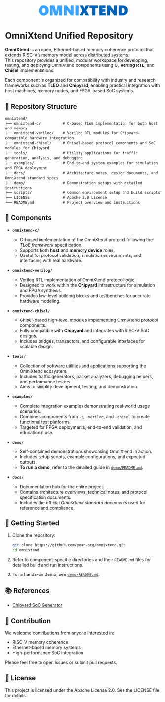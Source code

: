<p align="center">
  <img src="docs/logo/omnixtend-logo.png" alt="OmniXtend Logo" width="300"/>
</p>

# OmniXtend Unified Repository

**OmniXtend** is an open, Ethernet-based memory coherence protocol that extends RISC-V’s memory model across distributed systems.  
This repository provides a unified, modular workspace for developing, testing, and deploying OmniXtend components using **C**, **Verilog RTL**, and **Chisel** implementations.

Each component is organized for compatibility with industry and research frameworks such as **TLEO** and **Chipyard**, enabling practical integration with host machines, memory nodes, and FPGA-based SoC systems.

## 📁 Repository Structure

```
omnixtend/
├── omnixtend-c/          # C-based TLoE implementation for both host and memory
├── omnixtend-verilog/    # Verilog RTL modules for Chipyard-compatible hardware integration
├── omnixtend-chisel/     # Chisel-based protocol components and SoC modules for Chipyard
├── tools/                # Utility applications for traffic generation, analysis, and debugging
├── examples/             # End-to-end system examples for simulation and FPGA deployment
├── docs/                 # Architecture notes, design documents, and OmniXtend standard specs
├── demo/                 # Demonstration setups with detailed instructions
├── scripts/              # Common environment setup and build scripts
├── LICENSE               # Apache 2.0 License
└── README.md             # Project overview and instructions
```

## 🔧 Components

- **`omnixtend-c/`**
  - C-based implementation of the OmniXtend protocol following the *TLoE framework* specification.
  - Supports both **host** and **memory device** roles.
  - Useful for protocol validation, simulation environments, and interfacing with real hardware.

- **`omnixtend-verilog/`**
  - Verilog RTL implementation of OmniXtend protocol logic.
  - Designed to work within the **Chipyard** infrastructure for simulation and FPGA synthesis.
  - Provides low-level building blocks and testbenches for accurate hardware modeling.

- **`omnixtend-chisel/`**
  - Chisel-based high-level modules implementing OmniXtend protocol components.
  - Fully compatible with **Chipyard** and integrates with RISC-V SoC designs.
  - Includes bridges, transactors, and configurable interfaces for scalable design.

- **`tools/`**
  - Collection of software utilities and applications supporting the OmniXtend ecosystem.
  - Includes traffic generators, packet analyzers, debugging helpers, and performance testers.
  - Aims to simplify development, testing, and demonstration.

- **`examples/`**
  - Complete integration examples demonstrating real-world usage scenarios.
  - Combines components from `-c`, `-verilog`, and `-chisel` to create functional test platforms.
  - Targeted for FPGA deployments, end-to-end validation, and educational use.

- **`demo/`**
  - Self-contained demonstrations showcasing OmniXtend in action.
  - Includes setup scripts, example configurations, and expected outputs.
  - **To run a demo**, refer to the detailed guide in [`demo/README.md`](demo/README.md).

- **`docs/`**
  - Documentation hub for the entire project.
  - Contains architecture overviews, technical notes, and protocol specification documents.
  - Includes the official *OmniXtend standard documents* used for reference and compliance.

## 🚀 Getting Started

1. Clone the repository:
   ```bash
   git clone https://github.com/your-org/omnixtend.git
   cd omnixtend
   ```

2. Refer to component-specific directories and their `README.md` files for detailed build and run instructions.

3. For a hands-on demo, see [`demo/README.md`](demo/README.md).

## 📚 References

- [Chipyard SoC Generator](https://chipyard.readthedocs.io)

## 🤝 Contribution

We welcome contributions from anyone interested in:

- RISC-V memory coherence  
- Ethernet-based memory systems  
- High-performance SoC integration  

Please feel free to open issues or submit pull requests.

## 📜 License

This project is licensed under the Apache License 2.0. See the LICENSE file for details.
